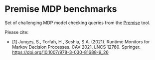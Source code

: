 # Premise MDP benchmarks
Set of challenging MDP model checking queries from the [Premise](https://github.com/monitoring-MDPs/premise) tool.



Please cite:
- [1] Junges, S., Torfah, H., Seshia, S.A. (2021). Runtime Monitors for Markov Decision Processes. CAV 2021. LNCS 12760. Springer. https://doi.org/10.1007/978-3-030-81688-9_26

